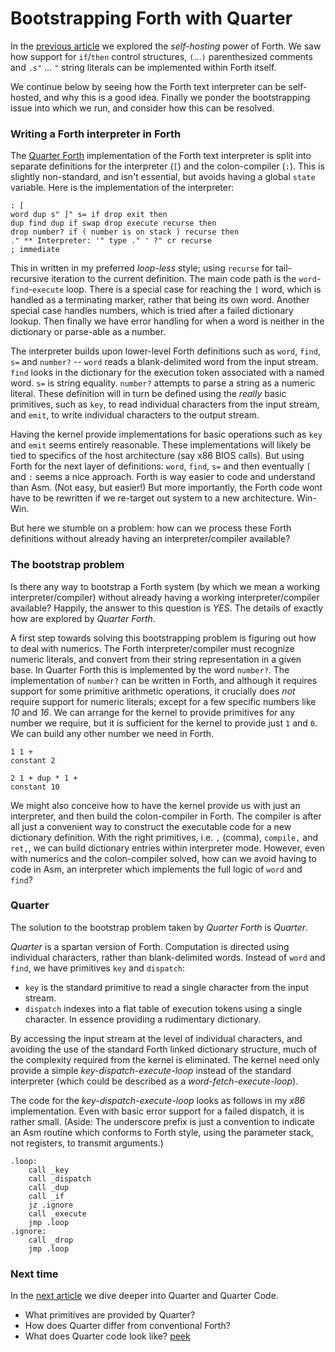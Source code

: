 
# Bootstrapping Forth with Quarter

In the [previous article](1.rabbit.md) we explored the _self-hosting_ power of Forth. We saw how support for `if`/`then` control structures, `(`...`)` parenthesized comments and `.s"` ... `"` string literals can be implemented within Forth itself.

We continue below by seeing how the Forth text interpreter can be self-hosted, and why this is a good idea. Finally we ponder the bootstrapping issue into which we run, and consider how this can be resolved.


### Writing a Forth interpreter in Forth

The [Quarter Forth](https://github.com/Nick-Chapman/quarter-forth) implementation of the Forth text interpreter is split into separate definitions for the interpreter (`[`) and the colon-compiler (`:`). This is slightly non-standard, and isn't essential, but avoids having a global `state` variable. Here is the implementation of the interpreter:

```
: [
word dup s" ]" s= if drop exit then
dup find dup if swap drop execute recurse then
drop number? if ( number is on stack ) recurse then
." ** Interpreter: '" type ." ' ?" cr recurse
; immediate
```

This in written in my preferred _loop-less_ style; using `recurse` for tail-recursive iteration to the current definition. The main code path is the `word`-`find`-`execute` loop. There is a special case for reaching the `]` word, which is handled as a terminating marker, rather that being its own word. Another special case handles numbers, which is tried after a failed dictionary lookup. Then finally we have error handling for when a word is neither in the dictionary or parse-able as a number.

The interpreter builds upon lower-level Forth definitions such as `word`, `find`, `s=` and `number?` -- `word` reads a blank-delimited word from the input stream. `find` looks in the dictionary for the execution token associated with a named word. `s=` is string equality. `number?` attempts to parse a string as a numeric literal. These definition will in turn be defined using the _really_ basic primitives, such as `key`, to read individual characters from the input stream, and `emit`, to write individual characters to the output stream.

Having the kernel provide implementations for basic operations such as `key` and `emit` seems entirely reasonable. These implementations will likely be tied to specifics of the host architecture (say x86 BIOS calls). But using Forth for the next layer of definitions: `word`, `find`, `s=` and then eventually `[` and `:` seems a nice approach. Forth is way easier to code and understand than Asm. (Not easy, but easier!) But more importantly, the Forth code wont have to be rewritten if we re-target out system to a new architecture. Win-Win.

But here we stumble on a problem: how can we process these Forth definitions without already having an interpreter/compiler available?


### The bootstrap problem

Is there any way to bootstrap a Forth system (by which we mean a working interpreter/compiler) without already having a working interpreter/compiler available? Happily, the answer to this question is _YES_. The details of exactly how are explored by _Quarter Forth_.

A first step towards solving this bootstrapping problem is figuring out how to deal with numerics. The Forth interpreter/compiler must recognize numeric literals, and convert from their string representation in a given base. In Quarter Forth this is implemented by the word `number?`. The implementation of `number?` can be written in Forth, and although it requires support for some primitive arithmetic operations, it crucially does _not_ require support for numeric literals; except for a few specific numbers like _10_ and _16_. We can arrange for the kernel to provide primitives for any number we require, but it is sufficient for the kernel to provide just `1` and `0`. We can build any other number we need in Forth.

```
1 1 +
constant 2

2 1 + dup * 1 +
constant 10
```

We might also conceive how to have the kernel provide us with just an interpreter, and then build the colon-compiler in Forth. The compiler is after all just a convenient way to construct the executable code for a new dictionary definition. With the right primitives, i.e. `,` (comma), `compile,` and `ret,`, we can build dictionary entries within interpreter mode. However, even with numerics and the colon-compiler solved, how can we avoid having to code in Asm, an interpreter which implements the full logic of `word` and `find`?


### Quarter

The solution to the bootstrap problem taken by _Quarter Forth_ is _Quarter_.

_Quarter_ is a spartan version of Forth. Computation is directed using individual characters, rather than blank-delimited words. Instead of `word` and `find`, we have primitives `key` and `dispatch`:
- `key` is the standard primitive to read a single character from the input stream.
- `dispatch` indexes into a flat table of execution tokens using a single character. In essence providing a rudimentary dictionary.

By accessing the input stream at the level of individual characters, and avoiding the use of the standard Forth linked dictionary structure, much of the complexity required from the kernel is eliminated. The kernel need only provide a simple _key-dispatch-execute-loop_ instead of the standard interpreter (which could be described as a _word-fetch-execute-loop_).

The code for the _key-dispatch-execute-loop_ looks as follows in my _x86_ implementation. Even with basic error support for a failed dispatch, it is rather small. (Aside: The underscore prefix is just a convention to indicate an Asm routine which conforms to Forth style, using the parameter stack, not registers, to transmit arguments.)

```
.loop:
    call _key
    call _dispatch
    call _dup
    call _if
    jz .ignore
    call _execute
    jmp .loop
.ignore:
    call _drop
    jmp .loop
```

### Next time

In the [next article](3.quarter.md) we dive deeper into Quarter and Quarter Code.

- What primitives are provided by Quarter?
- How does Quarter differ from conventional Forth?
- What does Quarter code look like? [peek](https://github.com/Nick-Chapman/quarter-forth/blob/main/f/quarter.q)
